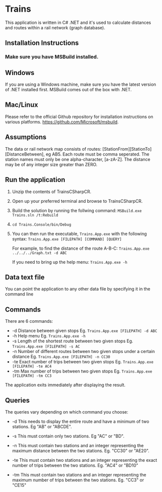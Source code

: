 # Trains

This application is written in C# .NET and it's used to calculate distances and routes within a rail network (graph database).

## Installation Instructions

### Make sure you have MSBuild installed.
## Windows
If you are using a Windows machine, make sure you have the latest version of .NET installed first.
MSBuild comes out of the box with .NET.
## Mac/Linux
Please refer to the official Github repository for installation instructions on various platforms.
https://github.com/Microsoft/msbuild.

## Assumptions

The data or rail network map consists of routes: [StationFrom][StationTo][DistanceBetween], eg AB5.
Each route must be comma seperated.
The station names must only be one alpha-character, [a-zA-Z].
The distance may be of any integer size greater than ZERO.

## Run the application

1. Unzip the contents of TrainsCSharpCR.
2. Open up your preferred terminal and browse to TrainsCSharpCR.
3. Build the solution by running the follwing command:
    ```MSBuild.exe Trains.sln /t:Rebuild```
4. ```cd Trains.Console/bin/Debug```
5. You can then run the executable, ```Trains.App.exe``` with the following syntax:
    ```Trains.App.exe [FILEPATH] [COMMAND] [QUERY]```
    
    For example, to find the distance of the route A-B-C:
    ```Trains.App.exe ../../../Graph.txt -d ABC```
    
    If you need to bring up the help menu:
    ```Trains.App.exe -h```

## Data text file

You can point the application to any other data file by specifying it in the command line

## Commands

There are 6 commands:

* -d   Distance between given stops
     Eg. ```Trains.App.exe [FILEPATH] -d ABC```
* -h   Help menu
     Eg. ```Trains.App.exe -h```
* -s   Length of the shortest route between two given stops
     Eg. ```Trains.App.exe [FILEPATH] -s AC```
* -n   Number of different routes between two given stops under a certain distance
     Eg. ```Trains.App.exe [FILEPATH] -n CC30```
* -te  Exact number of trips between two given stops
     Eg. ```Trains.App.exe [FILEPATH] -te AC4```
* -tm  Max number of trips between two given stops
     Eg. ```Trains.App.exe [FILEPATH] -tm CC3```
     
The application exits immediately after displaying the result.

## Queries

The queries vary depending on which command you choose:

+ -d     This needs to display the entire route and have a minimum of two stations. Eg "AB" or "ABCDE".

+ -s     This must contain only two stations. Eg "AC" or "BD".

+ -n     This must contain two stations and an integer representing the maximum distance between the two stations. Eg. "CC30" or "AE20".

+ -te    This must contain two stations and an integer representing the exact number of trips between the two stations. Eg. "AC4" or "BD10"

+ -tm    This must contain two stations and an integer representing the maximum number of trips between the two stations. Eg. "CC3" or "CE15"

